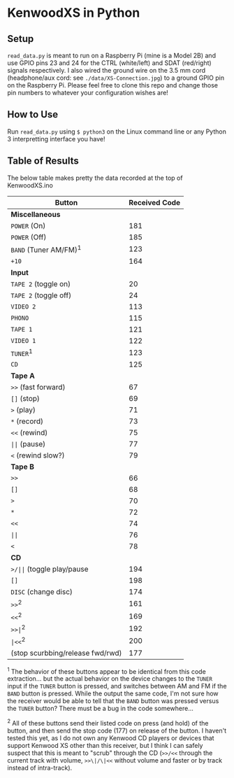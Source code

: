 # KenwoodXS in Python

## Setup 

`read_data.py` is meant to run on a Raspberry Pi (mine is a Model 2B) and use GPIO pins 23 and 24 for the CTRL (white/left) and SDAT (red/right) signals respectively. I also wired the ground wire on the 3.5 mm cord (headphone/aux cord: see `./data/XS-Connection.jpg`) to a ground GPIO pin on the Raspberry Pi. Please feel free to clone this repo and change those pin numbers to whatever your configuration wishes are!

## How to Use

Run `read_data.py` using `$ python3` on the Linux command line or any Python 3 interpretting interface you have!

## Table of Results

The below table makes pretty the data recorded at the top of KenwoodXS.ino

| Button | Received Code |
| --- | --- |
| **Miscellaneous** |
| `POWER` (On) | 181 |
| `POWER` (Off) | 185 |
| `BAND` (Tuner AM/FM)<sup>1</sup> | 123 |
| `+10` | 164 |
| **Input** |
| `TAPE 2` (toggle on) | 20 |
| `TAPE 2` (toggle off) | 24 |
| `VIDEO 2` | 113 |
| `PHONO` | 115 |
| `TAPE 1` | 121 |
| `VIDEO 1` | 122 |
| `TUNER`<sup>1</sup> | 123 |
| `CD` | 125 |
| **Tape A** |
| `>>` (fast forward) | 67 |
| `[]` (stop) | 69 |
| `>` (play) | 71 |
| `*` (record) | 73 |
| `<<` (rewind) | 75 |
| `\|\|` (pause) | 77 |
| `<` (rewind slow?) | 79 |
| **Tape B** |
| `>>` | 66 |
| `[]` | 68 |
| `>` | 70 |
| `*` | 72 |
| `<<` | 74 |
| `\|\|` | 76 |
| `<` | 78 |
| **CD** | 
| `>/\|\|` (toggle play/pause | 194 |
| `[]` | 198 |
| `DISC` (change disc) | 174 |
| `>>`<sup>2</sup> | 161 |
| `<<`<sup>2</sup> | 169 |
| `>>\|`<sup>2</sup> | 192 |
| `\|<<`<sup>2</sup> | 200 |
| (stop scurbbing/release fwd/rwd) | 177 |

<sup>1</sup> The behavior of these buttons appear to be identical from this code extraction... but the actual behavior on the device changes to the `TUNER` input if the `TUNER` button is pressed, and switches between AM and FM if the `BAND` button is pressed. While the output the same code, I'm not sure how the receiver would be able to tell that the `BAND` button was pressed versus the `TUNER` button? There must be a bug in the code somewhere...

<sup>2</sup> All of these buttons send their listed code on press (and hold) of the button, and then send the stop code (177) on release of the button. I haven't tested this yet, as I do not own any Kenwood CD players or devices that support Kenwood XS other than this receiver, but I think I can safely suspect that this is meant to "scrub" through the CD (`>>/<<` through the current track with volume, `>>\|/\|<<` without volume and faster or by track instead of intra-track).


